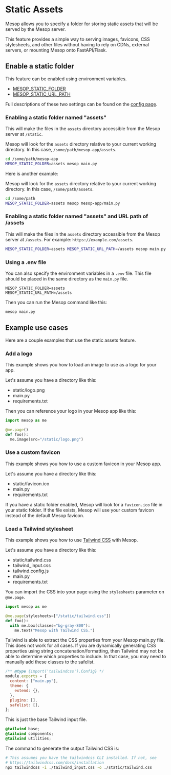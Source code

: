 # Static Assets

Mesop allows you to specify a folder for storing static assets that will be served by
the Mesop server.

This feature provides a simple way to serving images, favicons, CSS stylesheets, and
other files without having to rely on CDNs, external servers, or mounting Mesop onto
FastAPI/Flask.

## Enable a static folder

This feature can be enabled using environment variables.

- [MESOP_STATIC_FOLDER](../api/config.md#mesop_static_folder)
- [MESOP_STATIC_URL_PATH](../api/config.md#mesop_static_url_path)

Full descriptions of these two settings can be found on the [config page](../api/config.md).

### Enabling a static folder named "assets"

This will make the files in the `assets` directory accessible from the Mesop server
at `/static`.

Mesop will look for the `assets` directory relative to your current working directory.
In this case, `/some/path/mesop-app/assets`.

```bash
cd /some/path/mesop-app
MESOP_STATIC_FOLDER=assets mesop main.py
```

Here is another example:

Mesop will look for the `assets` directory relative to your current working directory.
In this case, `/some/path/assets`.

```bash
cd /some/path
MESOP_STATIC_FOLDER=assets mesop mesop-app/main.py
```
### Enabling a static folder named "assets" and URL path of /assets

This will make the files in the `assets` directory accessible from the Mesop server
at `/assets`. For example: `https://example.com/assets`.

```bash
MESOP_STATIC_FOLDER=assets MESOP_STATIC_URL_PATH=/assets mesop main.py
```

### Using a .env file

You can also specify the environment variables in a `.env` file. This file should be
placed in the same directory as the `main.py` file.

``` title=".env"
MESOP_STATIC_FOLDER=assets
MESOP_STATIC_URL_PATH=/assets
```

Then you can run the Mesop command like this:

```bash
mesop main.py
```

## Example use cases

Here are a couple examples that use the static assets feature.

### Add a logo

This example shows you how to load an image to use as a logo for your app.

Let's assume you have a directory like this:

- static/logo.png
- main.py
- requirements.txt

Then you can reference your logo in your Mesop app like this:

```python title="main.py"
import mesop as me

@me.page()
def foo():
  me.image(src="/static/logo.png")
```

### Use a custom favicon

This example shows you how to use a custom favicon in your Mesop app.

Let's assume you have a directory like this:

- static/favicon.ico
- main.py
- requirements.txt

If you have a static folder enabled, Mesop will look for a `favicon.ico` file in your
static folder. If the file exists, Mesop will use your custom favicon instead of the
default Mesop favicon.

### Load a Tailwind stylesheet

This example shows you how to use [Tailwind CSS](https://tailwindcss.com/) with Mesop.

Let's assume you have a directory like this:

- static/tailwind.css
- tailwind_input.css
- tailwind.config.js
- main.py
- requirements.txt


You can import the CSS into your page using the `stylesheets` parameter on `@me.page`.

```python title="main.py"
import mesop as me

@me.page(stylesheets=["/static/tailwind.css"])
def foo():
  with me.box(classes="bg-gray-800"):
    me.text("Mesop with Tailwind CSS.")
```

Tailwind is able to extract the CSS properties from your Mesop main.py file. This does
not work for all cases. If you are dynamically generating CSS properties using string concatenation/formatting, then Tailwind may not be able to determine which properties
to include. In that case, you may need to manually add these classes to the safelist.

```js title="tailwind.config.js"
/** @type {import('tailwindcss').Config} */
module.exports = {
  content: ["main.py"],
  theme: {
    extend: {},
  },
  plugins: [],
  safelist: [],
};
```

This is just the base Tailwind input file.

```css title="tailwind_input.css"
@tailwind base;
@tailwind components;
@tailwind utilities;
```

The command to generate the output Tailwind CSS is:

```bash
# This assumes you have the tailwindcss CLI installed. If not, see
# https://tailwindcss.com/docs/installation
npx tailwindcss -i ./tailwind_input.css -o ./static/tailwind.css
```
